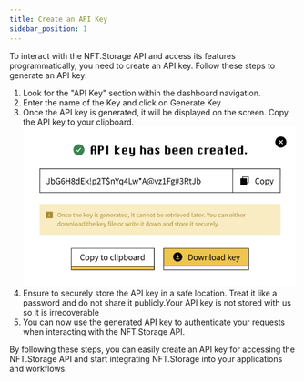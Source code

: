 ```yaml
---
title: Create an API Key
sidebar_position: 1
---
```


To interact with the NFT.Storage API and access its features programmatically, you need to create an API key. Follow these steps to generate an API key:

1. Look for the "API Key" section within the dashboard navigation.
2. Enter the name of the Key and click on Generate Key
3. Once the API key is generated, it will be displayed on the screen. Copy the API key to your clipboard.
   ![Upload Modal](../../static/img/api-key-modal.png)
4. Ensure to securely store the API key in a safe location. Treat it like a password and do not share it publicly.Your API key is not stored with us so it is irrecoverable
5. You can now use the generated API key to authenticate your requests when interacting with the NFT.Storage API.

By following these steps, you can easily create an API key for accessing the NFT.Storage API and start integrating NFT.Storage into your applications and workflows.
